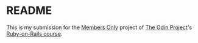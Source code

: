 # README

This is my submission for the [Members Only](https://www.theodinproject.com/paths/full-stack-ruby-on-rails/courses/ruby-on-rails/lessons/authentication) project of [The Odin Project](https://www.theodinproject.com/)'s [Ruby-on-Rails course](https://www.theodinproject.com/paths/full-stack-ruby-on-rails/courses/ruby-on-rails).